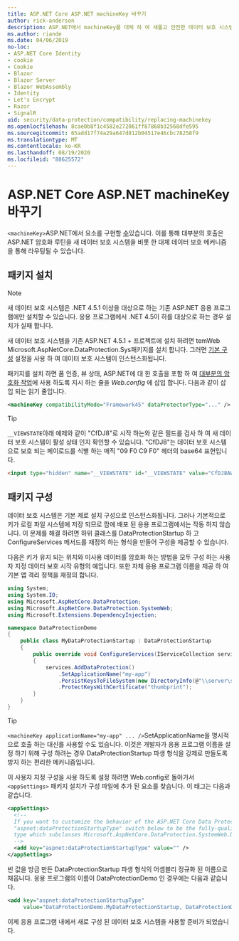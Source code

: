 ```yaml
---
title: ASP.NET Core ASP.NET machineKey 바꾸기
author: rick-anderson
description: ASP.NET에서 machineKey를 대체 하 여 새롭고 안전한 데이터 보호 시스템을 사용할 수 있도록 하는 방법을 알아봅니다.
ms.author: riande
ms.date: 04/06/2019
no-loc:
- ASP.NET Core Identity
- cookie
- Cookie
- Blazor
- Blazor Server
- Blazor WebAssembly
- Identity
- Let's Encrypt
- Razor
- SignalR
uid: security/data-protection/compatibility/replacing-machinekey
ms.openlocfilehash: 8cae0b8f1c4582e272061ff87868b32568dfe595
ms.sourcegitcommit: 65add17f74a29a647d812b04517e46cbc78258f9
ms.translationtype: MT
ms.contentlocale: ko-KR
ms.lasthandoff: 08/19/2020
ms.locfileid: "88625572"
---
```

# <a name="replace-the-aspnet-machinekey-in-aspnet-core"></a>ASP.NET Core ASP.NET machineKey 바꾸기

<a name="compatibility-replacing-machinekey"></a>

`<machineKey>`ASP.NET에서 요소를 구현할 [수](https://blogs.msdn.microsoft.com/webdev/2012/10/23/cryptographic-improvements-in-asp-net-4-5-pt-2/)있습니다. 이를 통해 대부분의 호출은 ASP.NET 암호화 루틴을 새 데이터 보호 시스템을 비롯 한 대체 데이터 보호 메커니즘을 통해 라우팅될 수 있습니다.

## <a name="package-installation"></a>패키지 설치

> [!NOTE]
> 새 데이터 보호 시스템은 .NET 4.5.1 이상을 대상으로 하는 기존 ASP.NET 응용 프로그램에만 설치할 수 있습니다. 응용 프로그램에서 .NET 4.5이 하를 대상으로 하는 경우 설치가 실패 합니다.

새 데이터 보호 시스템을 기존 ASP.NET 4.5.1 + 프로젝트에 설치 하려면 temWeb Microsoft.AspNetCore.DataProtection.Sys패키지를 설치 합니다. 그러면 [기본 구성](xref:security/data-protection/configuration/default-settings) 설정을 사용 하 여 데이터 보호 시스템이 인스턴스화됩니다.

패키지를 설치 하면 폼 인증, 뷰 상태, ASP.NET에 대 한 호출을 포함 하 여 [대부분의 암호화 작업](https://blogs.msdn.microsoft.com/webdev/2012/10/23/cryptographic-improvements-in-asp-net-4-5-pt-2/)에 사용 하도록 지시 하는 줄을 *Web.config* 에 삽입 합니다. 다음과 같이 삽입 되는 읽기 줄입니다.

```xml
<machineKey compatibilityMode="Framework45" dataProtectorType="..." />
```

>[!TIP]
> `__VIEWSTATE`아래 예제와 같이 "CfDJ8"로 시작 하는와 같은 필드를 검사 하 여 새 데이터 보호 시스템이 활성 상태 인지 확인할 수 있습니다. "CfDJ8"는 데이터 보호 시스템으로 보호 되는 페이로드를 식별 하는 매직 "09 F0 C9 F0" 헤더의 base64 표현입니다.

```html
<input type="hidden" name="__VIEWSTATE" id="__VIEWSTATE" value="CfDJ8AWPr2EQPTBGs3L2GCZOpk...">
```

## <a name="package-configuration"></a>패키지 구성

데이터 보호 시스템은 기본 제로 설치 구성으로 인스턴스화됩니다. 그러나 기본적으로 키가 로컬 파일 시스템에 저장 되므로 팜에 배포 된 응용 프로그램에서는 작동 하지 않습니다. 이 문제를 해결 하려면 하위 클래스를 DataProtectionStartup 하 고 ConfigureServices 메서드를 재정의 하는 형식을 만들어 구성을 제공할 수 있습니다.

다음은 키가 유지 되는 위치와 미사용 데이터를 암호화 하는 방법을 모두 구성 하는 사용자 지정 데이터 보호 시작 유형의 예입니다. 또한 자체 응용 프로그램 이름을 제공 하 여 기본 앱 격리 정책을 재정의 합니다.

```csharp
using System;
using System.IO;
using Microsoft.AspNetCore.DataProtection;
using Microsoft.AspNetCore.DataProtection.SystemWeb;
using Microsoft.Extensions.DependencyInjection;

namespace DataProtectionDemo
{
    public class MyDataProtectionStartup : DataProtectionStartup
    {
        public override void ConfigureServices(IServiceCollection services)
        {
            services.AddDataProtection()
                .SetApplicationName("my-app")
                .PersistKeysToFileSystem(new DirectoryInfo(@"\\server\share\myapp-keys\"))
                .ProtectKeysWithCertificate("thumbprint");
        }
    }
}
```

>[!TIP]
> `<machineKey applicationName="my-app" ... />`SetApplicationName을 명시적으로 호출 하는 대신를 사용할 수도 있습니다. 이것은 개발자가 응용 프로그램 이름을 설정 하기 위해 구성 하려는 경우 DataProtectionStartup 파생 형식을 강제로 만들도록 방지 하는 편리한 메커니즘입니다.

이 사용자 지정 구성을 사용 하도록 설정 하려면 Web.config로 돌아가서 `<appSettings>` 패키지 설치가 구성 파일에 추가 된 요소를 찾습니다. 이 태그는 다음과 같습니다.

```xml
<appSettings>
  <!--
  If you want to customize the behavior of the ASP.NET Core Data Protection stack, set the
  "aspnet:dataProtectionStartupType" switch below to be the fully-qualified name of a
  type which subclasses Microsoft.AspNetCore.DataProtection.SystemWeb.DataProtectionStartup.
  -->
  <add key="aspnet:dataProtectionStartupType" value="" />
</appSettings>
```

빈 값을 방금 만든 DataProtectionStartup 파생 형식의 어셈블리 정규화 된 이름으로 채웁니다. 응용 프로그램의 이름이 DataProtectionDemo 인 경우에는 다음과 같습니다.

```xml
<add key="aspnet:dataProtectionStartupType"
     value="DataProtectionDemo.MyDataProtectionStartup, DataProtectionDemo" />
```

이제 응용 프로그램 내에서 새로 구성 된 데이터 보호 시스템을 사용할 준비가 되었습니다.
